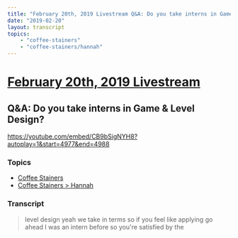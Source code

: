 ```yaml
---
title: "February 20th, 2019 Livestream Q&A: Do you take interns in Game & Level Design?"
date: "2019-02-20"
layout: transcript
topics:
    - "coffee-stainers"
    - "coffee-stainers/hannah"
---
```

# [February 20th, 2019 Livestream](../2019-02-20.md)
## Q&A: Do you take interns in Game & Level Design?
https://youtube.com/embed/CB9bSigNYH8?autoplay=1&start=4977&end=4988

### Topics
* [Coffee Stainers](../topics/coffee-stainers.md)
* [Coffee Stainers > Hannah](../topics/coffee-stainers/hannah.md)

### Transcript

> level design yeah we take in terms so if you feel like applying go ahead I was an intern before so you're satisfied by the
